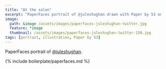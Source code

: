 ```yaml
---
title: "At the salon"
excerpt: "PaperFaces portrait of @juleshughan drawn with Paper by 53 on an iPad."
image: 
  path: &image /assets/images/paperfaces-juleshughan-twitter.jpg 
  feature: *image
  thumbnail: /assets/images/paperfaces-juleshughan-twitter-150.jpg
tags: [portrait, illustration, Paper by 53]
---
```


PaperFaces portrait of [@juleshughan](https://twitter.com/juleshughan).

{% include boilerplate/paperfaces.md %}

